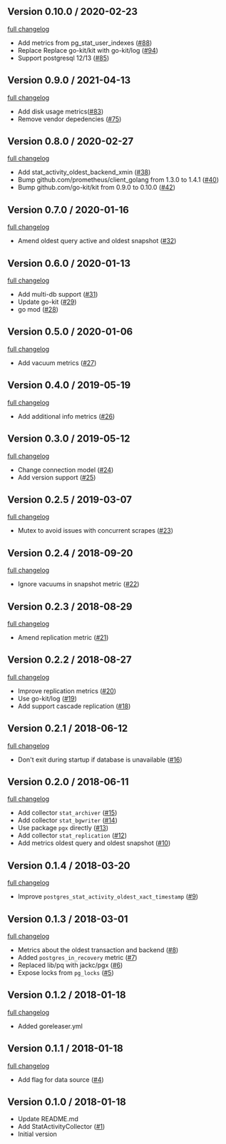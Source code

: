## Version 0.10.0 / 2020-02-23

[full changelog](https://github.com/rnaveiras/postgres_exporter/compare/v0.9.0...v0.10.0)

* Add metrics from pg_stat_user_indexes ([#88](https://github.com/rnaveiras/postgres_exporter/pull/88))
* Replace Replace go-kit/kit with go-kit/log ([#94](https://github.com/rnaveiras/postgres_exporter/pull/95))
* Support postgresql 12/13 ([#85](https://github.com/rnaveiras/postgres_exporter/pull/85))

## Version 0.9.0 / 2021-04-13

[full changelog](https://github.com/rnaveiras/postgres_exporter/compare/v0.8.0...v0.9.0)

* Add disk usage metrics([#83](https://github.com/rnaveiras/postgres_exporter/pull/83))
* Remove vendor depedencies ([#75](https://github.com/rnaveiras/postgres_exporter/pull/75))

## Version 0.8.0 / 2020-02-27

[full changelog](https://github.com/rnaveiras/postgres_exporter/compare/v0.7.0...v0.8.0)

* Add stat_activity_oldest_backend_xmin ([#38](https://github.com/rnaveiras/postgres_exporter/pull/38))
* Bump github.com/prometheus/client_golang from 1.3.0 to 1.4.1 ([#40](https://github.com/rnaveiras/postgres_exporter/pull/40))
* Bump github.com/go-kit/kit from 0.9.0 to 0.10.0 ([#42](https://github.com/rnaveiras/postgres_exporter/pull/42))

## Version 0.7.0 / 2020-01-16

[full changelog](https://github.com/rnaveiras/postgres_exporter/compare/v0.6.0...v0.7.0)

* Amend oldest query active and oldest snapshot ([#32](https://github.com/rnaveiras/postgres_exporter/pull/32))

## Version 0.6.0 / 2020-01-13

[full changelog](https://github.com/rnaveiras/postgres_exporter/compare/v0.5.0...v0.6.0)

* Add multi-db support ([#31](https://github.com/rnaveiras/postgres_exporter/pull/31))
* Update go-kit ([#29](https://github.com/rnaveiras/postgres_exporter/pull/29))
* go mod ([#28](https://github.com/rnaveiras/postgres_exporter/pull/28))

## Version 0.5.0 / 2020-01-06

[full changelog](https://github.com/rnaveiras/postgres_exporter/compare/v0.4.0...v0.5.0)

* Add vacuum metrics ([#27](https://github.com/rnaveiras/postgres_exporter/pull/27))

## Version 0.4.0 / 2019-05-19

[full changelog](https://github.com/rnaveiras/postgres_exporter/compare/v0.3.0...v0.4.0)

* Add additional info metrics ([#26](https://github.com/rnaveiras/postgres_exporter/pull/26))

## Version 0.3.0 / 2019-05-12

[full changelog](https://github.com/rnaveiras/postgres_exporter/compare/v0.2.5...v0.3.0)

* Change connection model ([#24](https://github.com/rnaveiras/postgres_exporter/pull/24))
* Add version support ([#25](https://github.com/rnaveiras/postgres_exporter/pull/25))

## Version 0.2.5 / 2019-03-07

[full changelog](https://github.com/rnaveiras/postgres_exporter/compare/v0.2.4...v0.2.5)

* Mutex to avoid issues with concurrent scrapes ([#23](https://github.com/rnaveiras/postgres_exporter/pull/23))

## Version 0.2.4 / 2018-09-20

[full changelog](https://github.com/rnaveiras/postgres_exporter/compare/v0.2.3...v0.2.4)

* Ignore vacuums in snapshot metric ([#22](https://github.com/rnaveiras/postgres_exporter/pull/22))

## Version 0.2.3 / 2018-08-29

[full changelog](https://github.com/rnaveiras/postgres_exporter/compare/v0.2.2...v0.2.3)

* Amend replication metric ([#21](https://github.com/rnaveiras/postgres_exporter/pull/21))

## Version 0.2.2 / 2018-08-27

[full changelog](https://github.com/rnaveiras/postgres_exporter/compare/v0.2.1...v0.2.2)

* Improve replication metrics
    ([#20](https://github.com/rnaveiras/postgres_exporter/pull/20))
* Use go-kit/log
    ([#19](https://github.com/rnaveiras/postgres_exporter/pull/19))
* Add support cascade replication
    ([#18](https://github.com/rnaveiras/postgres_exporter/pull/18))

## Version 0.2.1 / 2018-06-12

[full changelog](https://github.com/rnaveiras/postgres_exporter/compare/v0.2.0...v0.2.1)

* Don't exit during startup if database is unavailable
    ([#16](https://github.com/rnaveiras/postgres_exporter/pull/16))

## Version 0.2.0 / 2018-06-11

[full changelog](https://github.com/rnaveiras/postgres_exporter/compare/v0.1.4...v0.2.0)

* Add collector `stat_archiver`
    ([#15](https://github.com/rnaveiras/postgres_exporter/pull/15))
* Add collector `stat_bgwriter`
    ([#14](https://github.com/rnaveiras/postgres_exporter/pull/14))
* Use package `pgx` directly
    ([#13](https://github.com/rnaveiras/postgres_exporter/pull/13))
* Add collector `stat_replication`
    ([#12](https://github.com/rnaveiras/postgres_exporter/pull/12))
* Add metrics oldest query and oldest snapshot ([#10](https://github.com/rnaveiras/postgres_exporter/pull/10))

## Version 0.1.4 / 2018-03-20

[full changelog](https://github.com/rnaveiras/postgres_exporter/compare/v0.1.3...v0.1.4)

* Improve `postgres_stat_activity_oldest_xact_timestamp` ([#9](https://github.com/rnaveiras/postgres_exporter/pull/9))

## Version 0.1.3 / 2018-03-01

[full changelog](https://github.com/rnaveiras/postgres_exporter/compare/v0.1.2...v0.1.3)

* Metrics about the oldest transaction and backend ([#8](https://github.com/rnaveiras/postgres_exporter/pull/8))
* Added `postgres_in_recovery` metric ([#7](https://github.com/rnaveiras/postgres_exporter/pull/7))
* Replaced lib/pq with jackc/pgx ([#6](https://github.com/rnaveiras/postgres_exporter/pull/6))
* Expose locks from `pg_locks` ([#5](https://github.com/rnaveiras/postgres_exporter/pull/5))

## Version 0.1.2 / 2018-01-18

[full changelog](https://github.com/rnaveiras/postgres_exporter/compare/v0.1.1...v0.1.2)

* Added goreleaser.yml

## Version 0.1.1 / 2018-01-18

[full changelog](https://github.com/rnaveiras/postgres_exporter/compare/v0.1.0...v0.1.1)

* Add flag for data source ([#4](https://github.com/rnaveiras/postgres_exporter/pull/4))

## Version 0.1.0 / 2018-01-18

* Update README.md
* Add StatActivityCollector ([#1](https://github.com/rnaveiras/postgres_exporter/pull/1))
* Initial version
